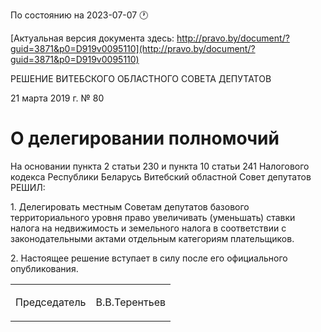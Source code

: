 По состоянию на 2023-07-07 &#x1F550;

[Актуальная версия документа здесь: http://pravo.by/document/?guid=3871&p0=D919v0095110](http://pravo.by/document/?guid=3871&p0=D919v0095110)

<p>РЕШЕНИЕ ВИТЕБСКОГО ОБЛАСТНОГО СОВЕТА ДЕПУТАТОВ</p>
<p>21 марта 2019 г. № 80</p>
<h1>О делегировании полномочий</h1>
<p>На основании пункта 2 статьи 230 и пункта 10 статьи 241 Налогового кодекса Республики Беларусь Витебский областной Совет депутатов РЕШИЛ:</p>
<p>1. Делегировать местным Советам депутатов базового территориального уровня право увеличивать (уменьшать) ставки налога на недвижимость и земельного налога в соответствии с законодательными актами отдельным категориям плательщиков.</p>
<p>2. Настоящее решение вступает в силу после его официального опубликования.</p>
<p></p>
<table><tr>
<td><p>Председатель</p></td>
<td><p>В.В.Терентьев</p></td>
</tr></table>
<p></p>